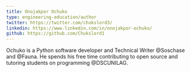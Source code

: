 ```yaml
---
title: Onojakpor Ochuko
type: engineering-education/author
twitter: https://twitter.com/chukslord3/
linkedin: https://www.linkedin.com/in/onojakpor-ochuko/
github: https://github.com/Chukslord1
---
```

Ochuko is a Python software developer and Technical Writer @Soschase and @Fauna. He spends his free time contributing to open source and tutoring students on programming @DSCUNILAG.
